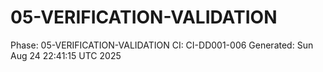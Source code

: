 # 05-VERIFICATION-VALIDATION
Phase: 05-VERIFICATION-VALIDATION
CI: CI-DD001-006
Generated: Sun Aug 24 22:41:15 UTC 2025
